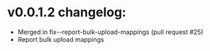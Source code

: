 # v0.0.1.2 changelog:
- Merged in fix--report-bulk-upload-mappings (pull request #25)
- Report bulk upload mappings